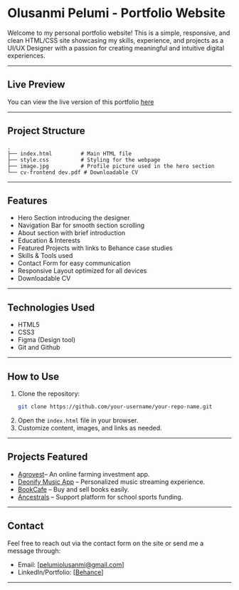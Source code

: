 
#  Olusanmi Pelumi - Portfolio Website

Welcome to my personal portfolio website! This is a simple, responsive, and clean HTML/CSS site showcasing my skills, experience, and projects as a UI/UX Designer with a passion for creating meaningful and intuitive digital experiences.

---

## Live Preview

You can view the live version of this portfolio [here](https://deonaid.github.io/Portfolio-Hackathon-project)

---

##  Project Structure

```
.
├── index.html         # Main HTML file
├── style.css          # Styling for the webpage
├── image.jpg          # Profile picture used in the hero section
└── cv-frontend dev.pdf # Downloadable CV
```

---

##  Features

- Hero Section introducing the designer
- Navigation Bar for smooth section scrolling
- About section with brief introduction
- Education & Interests
- Featured Projects with links to Behance case studies
- Skills & Tools used
- Contact Form for easy communication
- Responsive Layout optimized for all devices
- Downloadable CV

---

## Technologies Used

- HTML5
- CSS3
- Figma (Design tool)
- Git and Github
  
  
---

## How to Use

1. Clone the repository:
   ```bash
   git clone https://github.com/your-username/your-repo-name.git
   ```
2. Open the `index.html` file in your browser.
3. Customize content, images, and links as needed.

---

## Projects Featured

- [Agrovest](https://www.behance.net/gallery/206315417/AgroVest)– An online farming investment app.
- [Deonify Music App](https://www.behance.net/gallery/199587271/Deonify-Music-App-UIUX-Case-Study) – Personalized music streaming experience.
- [BookCafe](https://www.behance.net/gallery/176467731/BookCafe-UIUX-Case-study-on-a-bookstore-app) – Buy and sell books easily.
- [Ancestrals](https://www.behance.net/gallery/172637813/UIUX-CASE-STUDY-SUPPORT-PLATFORM-FOR-INTERHOUSE-SPORT) – Support platform for school sports funding.

---

## Contact

Feel free to reach out via the contact form on the site or send me a message through:

- Email: [pelumiolusanmi@gmail.com]
- LinkedIn/Portfolio: [[Behance](https://www.behance.net/pelumiolusanmi)]

---

